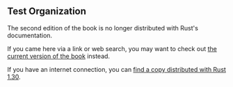 ## Test Organization

The second edition of the book is no longer distributed with Rust's documentation.

If you came here via a link or web search, you may want to check out [the current
version of the book](../ch11-03-test-organization.md) instead.

If you have an internet connection, you can [find a copy distributed with
Rust
1.30](https://doc.rust-lang.org/1.30.0/book/second-edition/ch11-03-test-organization.html).
